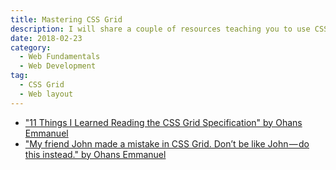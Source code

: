 ```yaml
---
title: Mastering CSS Grid
description: I will share a couple of resources teaching you to use CSS Grid
date: 2018-02-23
category:
  - Web Fundamentals
  - Web Development
tag:
  - CSS Grid
  - Web layout
---
```


- ["11 Things I Learned Reading the CSS Grid Specification" by Ohans Emmanuel](https://medium.freecodecamp.org/11-things-i-learned-reading-the-css-grid-specification-fb3983aa5e0)
- ["My friend John made a mistake in CSS Grid. Don’t be like John — do this instead." by Ohans Emmanuel](https://medium.freecodecamp.org/my-friend-john-made-a-mistake-in-css-grid-dont-be-like-john-do-this-instead-91649f480da1)
